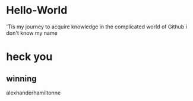 # Hello-World
'Tis my journey to acquire knowledge in the complicated world of Github
i don't know my name
# heck you
## winning
alexhanderhamiltonne
